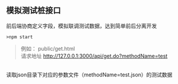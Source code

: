 ﻿## 模拟测试桩接口

前后端协商定义字段，模拟联调测试数据，达到简单前后分离开发

```
>npm start
```
>例如： public/get.html <br/>
请求地址 http://127.0.0.1:3000/api/get.do?methodName=test  <br/>
<br/>
读取json目录下对应的参数文件（methodName=test.json）的测试数据






